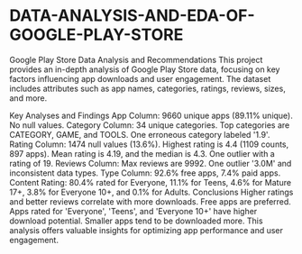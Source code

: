 # DATA-ANALYSIS-AND-EDA-OF-GOOGLE-PLAY-STORE

Google Play Store Data Analysis and Recommendations
  This project provides an in-depth analysis of Google Play Store data, focusing on key factors influencing app downloads and user engagement. The dataset includes attributes   such as app names, categories, ratings, reviews, sizes, and more.

Key Analyses and Findings
    App Column: 9660 unique apps (89.11% unique). No null values.
    Category Column: 34 unique categories. Top categories are CATEGORY, GAME, and TOOLS. One erroneous category labeled '1.9'.
    Rating Column: 1474 null values (13.6%). Highest rating is 4.4 (1109 counts, 897 apps). Mean rating is 4.19, and the median is 4.3. One outlier with a rating of 19.
    Reviews Column: Max reviews are 9992. One outlier '3.0M' and inconsistent data types.
    Type Column: 92.6% free apps, 7.4% paid apps.
    Content Rating: 80.4% rated for Everyone, 11.1% for Teens, 4.6% for Mature 17+, 3.8% for Everyone 10+, and 0.1% for Adults.
Conclusions
    Higher ratings and better reviews correlate with more downloads.
    Free apps are preferred.
    Apps rated for 'Everyone', 'Teens', and 'Everyone 10+' have higher download potential.
    Smaller apps tend to be downloaded more.
    This analysis offers valuable insights for optimizing app performance and user engagement.
